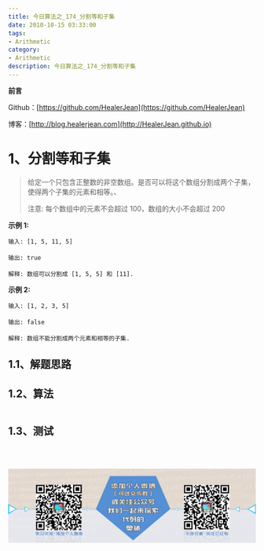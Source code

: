 ```yaml
---
title: 今日算法之_174_分割等和子集
date: 2010-10-15 03:33:00
tags: 
- Arithmetic
category: 
- Arithmetic
description: 今日算法之_174_分割等和子集
---
```


**前言**     

 Github：[https://github.com/HealerJean](https://github.com/HealerJean)         

 博客：[http://blog.healerjean.com](http://HealerJean.github.io)          



# 1、分割等和子集
> 给定一个只包含正整数的非空数组。是否可以将这个数组分割成两个子集，使得两个子集的元素和相等。、   
>
> 注意: 每个数组中的元素不会超过 100，数组的大小不会超过 200    



**示例 1:**

```
输入: [1, 5, 11, 5]

输出: true

解释: 数组可以分割成 [1, 5, 5] 和 [11].
```


**示例 2:**

```
输入: [1, 2, 3, 5]

输出: false

解释: 数组不能分割成两个元素和相等的子集.
```



## 1.1、解题思路 

>  



## 1.2、算法

```java

```




## 1.3、测试 

```java

```



​          

![ContactAuthor](https://raw.githubusercontent.com/HealerJean/HealerJean.github.io/master/assets/img/artical_bottom.jpg)



<link rel="stylesheet" href="https://unpkg.com/gitalk/dist/gitalk.css">

<script src="https://unpkg.com/gitalk@latest/dist/gitalk.min.js"></script> 
<div id="gitalk-container"></div>    
 <script type="text/javascript">
    var gitalk = new Gitalk({
		clientID: `1d164cd85549874d0e3a`,
		clientSecret: `527c3d223d1e6608953e835b547061037d140355`,
		repo: `HealerJean.github.io`,
		owner: 'HealerJean',
		admin: ['HealerJean'],
		id: 'APpjaJHWvVSmgODR',
    });
    gitalk.render('gitalk-container');
</script> 


